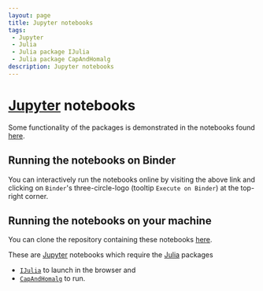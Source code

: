 ```yaml
---
layout: page
title: Jupyter notebooks
tags:
 - Jupyter
 - Julia
 - Julia package IJulia
 - Julia package CapAndHomalg
description: Jupyter notebooks
---
```


# [Jupyter](https://jupyter.org/) notebooks

Some functionality of the packages is demonstrated in the notebooks found [here](https://nbviewer.jupyter.org/github/homalg-project/CapAndHomalgNotebooks/tree/master/).

## Running the notebooks on Binder

You can interactively run the notebooks online by visiting the above link and clicking on `Binder`'s three-circle-logo (tooltip `Execute on Binder`) at the top-right corner.

## Running the notebooks on your machine

You can clone the repository containing these notebooks [here](https://github.com/homalg-project/CapAndHomalgNotebooks).

These are [Jupyter](https://jupyter.org/) notebooks which require the [Julia](https://julialang.org/) packages
* [`IJulia`](https://github.com/JuliaLang/IJulia.jl#readme) to launch in the browser and
* [`CapAndHomalg`](https://github.com/homalg-project/CapAndHomalg.jl#readme) to run.
